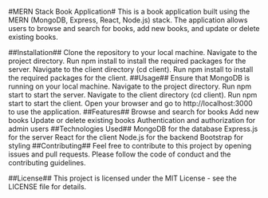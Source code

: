 #MERN Stack Book Application#
This is a book application built using the MERN (MongoDB, Express, React, Node.js) stack. The application allows users to browse and search for books, add new books, and update or delete existing books.

##Installation##
Clone the repository to your local machine.
Navigate to the project directory.
Run npm install to install the required packages for the server.
Navigate to the client directory (cd client).
Run npm install to install the required packages for the client.
##Usage##
Ensure that MongoDB is running on your local machine.
Navigate to the project directory.
Run npm start to start the server.
Navigate to the client directory (cd client).
Run npm start to start the client.
Open your browser and go to http://localhost:3000 to use the application.
##Features##
Browse and search for books
Add new books
Update or delete existing books
Authentication and authorization for admin users
##Technologies Used##
MongoDB for the database
Express.js for the server
React for the client
Node.js for the backend
Bootstrap for styling
##Contributing##
Feel free to contribute to this project by opening issues and pull requests. Please follow the code of conduct and the contributing guidelines.

##License##
This project is licensed under the MIT License - see the LICENSE file for details.
